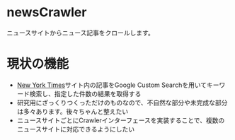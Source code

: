 # newsCrawler
ニュースサイトからニュース記事をクロールします。

# 現状の機能
* [New York Times](https://www.nytimes.com)サイト内の記事をGoogle Custom Searchを用いてキーワード検索し、指定した件数の結果を取得する
* 研究用にざっくりつくっただけのものなので、不自然な部分や未完成な部分は多々あります。後々ちゃんと整えたい
* ニュースサイトごとにCrawlerインターフェースを実装することで、複数のニュースサイトに対応できるようにしたい

